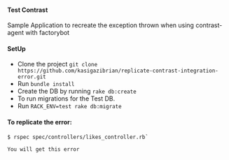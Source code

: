 #### Test Contrast

Sample Application to recreate the exception thrown when using contrast-agent with factorybot

#### SetUp
* Clone the project `git clone https://github.com/kasigazibrian/replicate-contrast-integration-error.git`
* Run `bundle install`
* Create the DB by running `rake db:create`
* To run migrations for the Test DB.
* Run `RACK_ENV=test rake db:migrate`
 
 ####  To replicate the error: 
 ```
 $ rspec spec/controllers/likes_controller.rb`
 
 You will get this error 
 
 ```